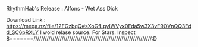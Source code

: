RhythmHab's Release : Alfons - Wet Ass Dick

Download Link : https://mega.nz/file/12FGzbqQ#sXoGfLpylWVyx0Fda5w3X3vF9OVnQQ3Edd_SC6pRXLY 
I wold relase source. For Stars. Inspect 8=======///////////////////////////////////////////////////////////////:D
